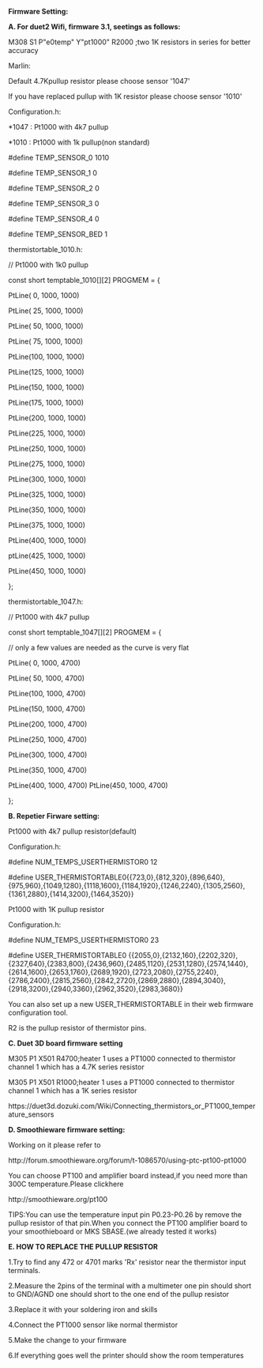 <B>Firmware Setting:</B>
<P></P>

<P><B>A. For duet2 Wifi, firmware 3.1, seetings as follows:</B></P>
<P>M308 S1 P"e0temp" Y"pt1000" R2000 ;two 1K resistors in series for better accuracy</P>
<P>Marlin:</P>
<P>Default 4.7Kpullup resistor please choose sensor '1047'</P>
<P>If you have replaced pullup with 1K resistor please choose sensor '1010'</P>
<P>Configuration.h:</P>
<P>*1047 : Pt1000 with 4k7 pullup</P>
<P>*1010 : Pt1000 with 1k pullup(non standard)</P>
<P>#define TEMP_SENSOR_0 1010</P>
<P>#define TEMP_SENSOR_1 0<P>
<P>#define TEMP_SENSOR_2 0<P>
<P>#define TEMP_SENSOR_3 0<P>
<P>#define TEMP_SENSOR_4 0<P>
<P>#define TEMP_SENSOR_BED 1<P>
<P>thermistortable_1010.h:<P>
<P>// Pt1000 with 1k0 pullup<P>
<P>const short temptable_1010[][2] PROGMEM = {<P>
<P>PtLine(    0, 1000, 1000)<P>
<P>PtLine(  25, 1000, 1000)<P>
<P>PtLine(  50, 1000, 1000)<P>
<P>PtLine(  75, 1000, 1000)<P>
<P>PtLine(100, 1000, 1000)<P>
<P>PtLine(125, 1000, 1000)<P>
<P>PtLine(150, 1000, 1000)<P>
<P>PtLine(175, 1000, 1000)<P>
<P>PtLine(200, 1000, 1000)<P>
<P>PtLine(225, 1000, 1000)<P>
<P>PtLine(250, 1000, 1000)<P>
<P>PtLine(275, 1000, 1000)<P>
<P>PtLine(300, 1000, 1000)<P>
<P>PtLine(325, 1000, 1000)<P>
<P>PtLine(350, 1000, 1000)<P>
<P>PtLine(375, 1000, 1000)<P>
<P>PtLine(400, 1000, 1000)<P>
<P>ptLine(425, 1000, 1000)<P>
<P>PtLine(450, 1000, 1000)<P>
<P>};<P>
<P>thermistortable_1047.h:<P>
<P>// Pt1000 with 4k7 pullup<P>
<P>const short temptable_1047[][2] PROGMEM = {<P>
<P>// only a few values are needed as the curve is very flat<P>
<P>PtLine(    0, 1000, 4700)<P>
<P>PtLine(  50, 1000, 4700)<P>
<P>PtLine(100, 1000, 4700)<P>
<P>PtLine(150, 1000, 4700)<P>
<P>PtLine(200, 1000, 4700)<P>
<P>PtLine(250, 1000, 4700)<P>
<P>PtLine(300, 1000, 4700)<P>
<P>PtLine(350, 1000, 4700)<P>
<P>PtLine(400, 1000, 4700)
PtLine(450, 1000, 4700)<P>
<P>};

<P></P>
<P><B>B. Repetier Firware setting:</B><P>
<P>Pt1000 with 4k7 pullup resistor(default)<P>
<P>Configuration.h:<P>
<P>#define NUM_TEMPS_USERTHERMISTOR0 12<P>
<P>#define USER_THERMISTORTABLE0{{723,0},{812,320},{896,640},{975,960},{1049,1280},{1118,1600},{1184,1920},{1246,2240},{1305,2560},{1361,2880},{1414,3200},{1464,3520}}<P>
<P>Pt1000 with 1K pullup resistor<P>
<P>Configuration.h:<P>
<P>#define NUM_TEMPS_USERTHERMISTOR0 23<P>
<P>#define USER_THERMISTORTABLE0 {{2055,0},{2132,160},{2202,320},{2327,640},{2383,800},{2436,960},{2485,1120},{2531,1280},{2574,1440},{2614,1600},{2653,1760},{2689,1920},{2723,2080},{2755,2240},{2786,2400},{2815,2560},{2842,2720},{2869,2880},{2894,3040},{2918,3200},{2940,3360},{2962,3520},{2983,3680}}<P>
<P>You can also set up a new USER_THERMISTORTABLE in their web firmware configuration tool.<P>
<P>R2 is the pullup resistor of thermistor pins.<P>

<P></P>
<P><B>C. Duet 3D board firmware setting</B><P>
<P>M305 P1 X501 R4700;heater 1 uses a PT1000 connected to thermistor channel 1 which has a 4.7K series resistor<P>
<P>M305 P1 X501 R1000;heater 1 uses a PT1000 connected to thermistor channel 1 which has a 1K series resistor<P>
<P>https://duet3d.dozuki.com/Wiki/Connecting_thermistors_or_PT1000_temperature_sensors<P>

<P></P>
<P><B>D. Smoothieware firmware setting:</B><P>
<P>Working on it please refer to<P>
<P>http://forum.smoothieware.org/forum/t-1086570/using-ptc-pt100-pt1000<P>
<P>You can choose PT100 and amplifier board instead,if you need more than 300C temperature.Please clickhere<P>
<P>http://smoothieware.org/pt100<P>
<P>TIPS:You can use the temperature input pin P0.23-P0.26 by remove the pullup resistor of that pin.When you connect the PT100 amplifier board to your smoothieboard or MKS SBASE.(we already tested it works)<P>

<P></P>
<P><B>E. HOW TO REPLACE THE PULLUP RESISTOR</B><P>
<P>1.Try to find any 472 or 4701 marks 'Rx' resistor near the thermistor input terminals.<P>
<P>2.Measure the 2pins of the terminal with a multimeter one pin should short to GND/AGND one should short to the one end of the pullup resistor<P>
<P>3.Replace it with your soldering iron and skills<P>
<P>4.Connect the PT1000 sensor like normal thermistor<P>
<P>5.Make the change to your firmware<P>
<P>6.If everything goes well the printer should show the room temperatures<P>
